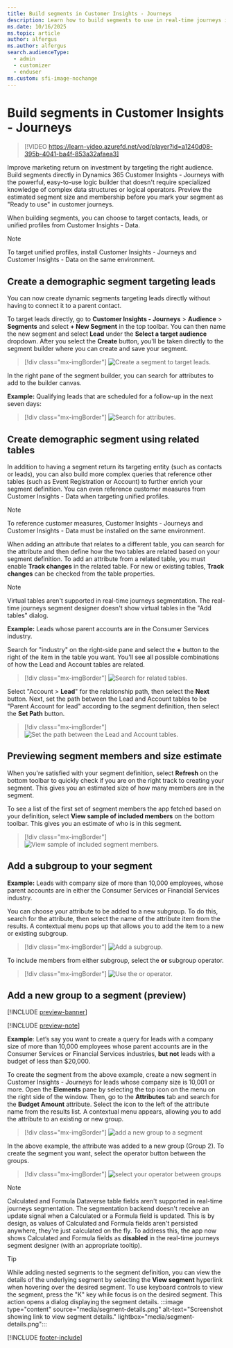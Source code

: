 ```yaml
---
title: Build segments in Customer Insights - Journeys 
description: Learn how to build segments to use in real-time journeys in Dynamics 365 Customer Insights - Journeys.
ms.date: 10/16/2025
ms.topic: article
author: alfergus
ms.author: alfergus
search.audienceType: 
  - admin
  - customizer
  - enduser
ms.custom: sfi-image-nochange
---
```


# Build segments in Customer Insights - Journeys

> [!VIDEO https://learn-video.azurefd.net/vod/player?id=a1240d08-395b-4041-ba4f-853a32afaea3]

Improve marketing return on investment by targeting the right audience. Build segments directly in Dynamics 365 Customer Insights - Journeys with the powerful, easy-to-use logic builder that doesn't require specialized knowledge of complex data structures or logical operators. Preview the estimated segment size and membership before you mark your segment as "Ready to use" in customer journeys.

When building segments, you can choose to target contacts, leads, or unified profiles from Customer Insights - Data.

> [!NOTE]
> To target unified profiles, install Customer Insights - Journeys and Customer Insights - Data on the same environment.

## Create a demographic segment targeting leads

You can now create dynamic segments targeting leads directly without having to connect it to a parent contact.

To target leads directly, go to **Customer Insights - Journeys** > **Audience** > **Segments** and select **+ New Segment** in the top toolbar. You can then name the new segment and select **Lead** under the **Select a target audience** dropdown. After you select the **Create** button, you'll be taken directly to the segment builder where you can create and save your segment.

> [!div class="mx-imgBorder"]
> ![Create a segment to target leads.](media/real-time-marketing-build-segment-create.png "Create a segment to target leads")

In the right pane of the segment builder, you can search for attributes to add to the builder canvas.

**Example:** Qualifying leads that are scheduled for a follow-up in the next seven days:

> [!div class="mx-imgBorder"]
> ![Search for attributes.](media/real-time-marketing-build-segment-attribute.png "Search for attributes")

## Create demographic segment using related tables

In addition to having a segment return its targeting entity (such as contacts or leads), you can also build more complex queries that reference other tables (such as Event Registration or Account) to further enrich your segment definition. You can even reference customer measures from Customer Insights - Data when targeting unified profiles.

> [!NOTE]
> To reference customer measures, Customer Insights - Journeys and Customer Insights - Data must be installed on the same environment.

When adding an attribute that relates to a different table, you can search for the attribute and then define how the two tables are related based on your segment definition. To add an attribute from a related table, you must enable **Track changes** in the related table. For new or existing tables, **Track changes** can be checked from the table properties.

>[!Note]
> Virtual tables aren't supported in real-time journeys segmentation. The real-time journeys segment designer doesn't show virtual tables in the "Add tables" dialog.

**Example:** Leads whose parent accounts are in the Consumer Services industry.

Search for "industry" on the right-side pane and select the **+** button to the right of the item in the table you want. You'll see all possible combinations of how the Lead and Account tables are related.

> [!div class="mx-imgBorder"]
> ![Search for related tables.](media/real-time-marketing-build-segment-industry.png "Search for related tables")

Select "Account > **Lead**" for the relationship path, then select the **Next** button. Next, set the path between the Lead and Account tables to be "Parent Account for lead" according to the segment definition, then select the **Set Path** button.

> [!div class="mx-imgBorder"]
> ![Set the path between the Lead and Account tables.](media/real-time-marketing-build-segment-path.png "Set the path between the Lead and Account tables")

## Previewing segment members and size estimate

When you're satisfied with your segment definition, select **Refresh** on the bottom toolbar to quickly check if you are on the right track to creating your segment. This gives you an estimated size of how many members are in the segment.

To see a list of the first set of segment members the app fetched based on your definition, select **View sample of included members** on the bottom toolbar. This gives you an estimate of who is in this segment.

> [!div class="mx-imgBorder"]
> ![View sample of included segment members.](media/real-time-marketing-build-segment-members.png "View sample of included segment members")

## Add a subgroup to your segment

**Example:** Leads with company size of more than 10,000 employees, whose parent accounts are in either the Consumer Services or Financial Services industry.

You can choose your attribute to be added to a new subgroup. To do this, search for the attribute, then select the name of the attribute item from the results. A contextual menu pops up that allows you to add the item to a new or existing subgroup.

> [!div class="mx-imgBorder"]
> ![Add a subgroup.](media/real-time-marketing-segment-builder-subgroup.png "Add a subgroup")

To include members from either subgroup, select the **or** subgroup operator.

> [!div class="mx-imgBorder"]
> ![Use the or operator.](media/real-time-marketing-segment-builder-or.png "Use the or operator")

## Add a new group to a segment (preview)

[!INCLUDE [preview-banner](~/../shared-content/shared/preview-includes/preview-banner.md)]

[!INCLUDE [preview-note](~/../shared-content/shared/preview-includes/preview-note.md)]

**Example**: Let’s say you want to create a query for leads with a company size of more than 10,000 employees whose parent accounts are in the Consumer Services or Financial Services industries, **but not** leads with a budget of less than $20,000.

To create the segment from the above example, create a new segment in Customer Insights - Journeys for leads whose company size is 10,001 or more. Open the **Elements** pane by selecting the top icon on the menu on the right side of the window. Then, go to the **Attributes** tab and search for the **Budget Amount** attribute. Select the icon to the left of the attribute name from the results list. A contextual menu appears, allowing you to add the attribute to an existing or new group.

> [!div class="mx-imgBorder"]
> ![add a new group to a segment](media/real-time-marketing-add-a-new-group.png "add a new group to a segment")

In the above example, the attribute was added to a new group (Group 2). To create the segment you want, select the operator button between the groups.

> [!div class="mx-imgBorder"]
> ![select your operator between groups](media/real-time-marketing-select-your-operator-between-groups.png "select your operator between groups")

> [!Note]
> Calculated and Formula Dataverse table fields aren't supported in real-time journeys segmentation. The segmentation backend doesn't receive an update signal when a Calculated or a Formula field is updated. This is by design, as values of Calculated and Formula fields aren't persisted anywhere, they're just calculated on the fly. To address this, the app now shows Calculated and Formula fields as **disabled** in the real-time journeys segment designer (with an appropriate tooltip).

> [!TIP]
> While adding nested segments to the segment definition, you can view the details of the underlying segment by selecting the **View segment** hyperlink when hovering over the desired segment. To use keyboard controls to view the segment, press the "K" key while focus is on the desired segment. This action opens a dialog displaying the segment details.
> :::image type="content" source="media/segment-details.png" alt-text="Screenshot showing link to view segment details." lightbox="media/segment-details.png":::

[!INCLUDE [footer-include](./includes/footer-banner.md)]
